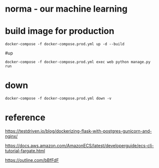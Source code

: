 # norma - our machine learning


# build image for production

```
docker-compose -f docker-compose.prod.yml up -d --build

```

#up

```
docker-compose -f docker-compose.prod.yml exec web python manage.py run
```

# down

```
docker-compose -f docker-compose.prod.yml down -v

```


# reference
https://testdriven.io/blog/dockerizing-flask-with-postgres-gunicorn-and-nginx/

https://docs.aws.amazon.com/AmazonECS/latest/developerguide/ecs-cli-tutorial-fargate.html

https://outline.com/bBfFdF
